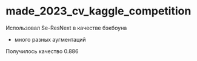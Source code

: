 # made_2023_cv_kaggle_competition

Использовал Se-ResNext в качестве бэкбоуна
+ много разных аугментаций

Получилось качество 0.886
